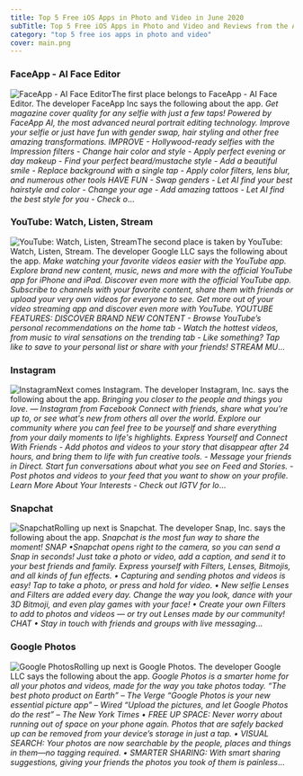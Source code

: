 ```yaml
---
title: Top 5 Free iOS Apps in Photo and Video in June 2020
subTitle: Top 5 Free iOS Apps in Photo and Video and Reviews from the AppStore in June 2020.
category: "top 5 free ios apps in photo and video"
cover: main.png
---
```


### FaceApp - AI Face Editor

![FaceApp - AI Face Editor](https://is2-ssl.mzstatic.com/image/thumb/Purple123/v4/f1/13/a2/f113a270-b6be-e244-a4a2-a9c9b313d1d3/AppIcon-0-0-1x_U007emarketing-0-0-0-7-0-0-sRGB-0-0-0-GLES2_U002c0-512MB-85-220-0-0.png/100x100bb.png)The first place belongs to FaceApp - AI Face Editor. The developer FaceApp Inc says the following about the app. _Get magazine cover quality for any selfie with just a few taps! Powered by FaceApp AI, the most advanced neural portrait editing technology. Improve your selfie or just have fun with gender swap, hair styling and other free amazing transformations.  IMPROVE  - Hollywood-ready selfies with the Impression filters - Change hair color and style - Apply perfect evening or day makeup - Find your perfect beard/mustache style - Add a beautiful smile - Replace background with a single tap - Apply color filters, lens blur, and numerous other tools  HAVE FUN  - Swap genders - Let AI find your best hairstyle and color - Change your age - Add amazing tattoos - Let AI find the best style for you - Check o_...

### YouTube: Watch, Listen, Stream

![YouTube: Watch, Listen, Stream](https://is4-ssl.mzstatic.com/image/thumb/Purple123/v4/fb/c4/29/fbc429d9-e471-7698-c32a-e8fc98b1471e/logo_youtube_color-0-0-1x_U007emarketing-0-0-0-6-0-0-sRGB-0-0-0-GLES2_U002c0-512MB-85-220-0-0.png/100x100bb.png)The second place is taken by YouTube: Watch, Listen, Stream. The developer Google LLC says the following about the app. _Make watching your favorite videos easier with the YouTube app. Explore brand new content, music, news and more with the official YouTube app for iPhone and iPad.  Discover even more with the official YouTube app. Subscribe to channels with your favorite content, share them with friends or upload your very own videos for everyone to see.  Get more out of your video streaming app and discover even more with YouTube.  YOUTUBE FEATURES:  DISCOVER BRAND NEW CONTENT - Browse YouTube’s personal recommendations on the home tab - Watch the hottest videos, from music to viral sensations on the trending tab - Like something? Tap like to save to your personal list or share with your friends!  STREAM MU_...

### Instagram

![Instagram](https://is1-ssl.mzstatic.com/image/thumb/Purple123/v4/ae/7d/09/ae7d09ca-ed7b-5468-7f2a-1b3b16735d75/Prod-0-0-1x_U007emarketing-0-0-0-6-0-0-sRGB-0-0-0-GLES2_U002c0-512MB-85-220-0-0.png/100x100bb.png)Next comes Instagram. The developer Instagram, Inc. says the following about the app. _Bringing you closer to the people and things you love. — Instagram from Facebook  Connect with friends, share what you’re up to, or see what's new from others all over the world. Explore our community where you can feel free to be yourself and share everything from your daily moments to life's highlights.  Express Yourself and Connect With Friends  - Add photos and videos to your story that disappear after 24 hours, and bring them to life with fun creative tools. - Message your friends in Direct. Start fun conversations about what you see on Feed and Stories. - Post photos and videos to your feed that you want to show on your profile.  Learn More About Your Interests  - Check out IGTV for lo_...

### Snapchat

![Snapchat](https://is5-ssl.mzstatic.com/image/thumb/Purple123/v4/14/c3/f4/14c3f42e-6617-dec6-54e5-c5a7e3975f2d/AppIcon-0-0-1x_U007emarketing-0-0-0-5-0-0-sRGB-0-0-0-GLES2_U002c0-512MB-85-220-0-0.png/100x100bb.png)Rolling up next is Snapchat. The developer Snap, Inc. says the following about the app. _Snapchat is the most fun way to share the moment!  SNAP •Snapchat opens right to the camera, so you can send a Snap in seconds! Just take a photo or video, add a caption, and send it to your best friends and family. Express yourself with Filters, Lenses, Bitmojis, and all kinds of fun effects. • Capturing and sending photos and videos is easy! Tap to take a photo, or press and hold for video. • New selfie Lenses and Filters are added every day. Change the way you look, dance with your 3D Bitmoji, and even play games with your face! • Create your own Filters to add to photos and videos — or try out Lenses made by our community!  CHAT • Stay in touch with friends and groups with live messaging_...

### Google Photos

![Google Photos](https://is4-ssl.mzstatic.com/image/thumb/Purple113/v4/87/ac/4a/87ac4a62-f904-19e7-a26b-aa35cc2b287b/logo_photos_color-0-0-1x_U007emarketing-0-0-0-6-0-0-sRGB-0-0-0-GLES2_U002c0-512MB-85-220-0-0.png/100x100bb.png)Rolling up next is Google Photos. The developer Google LLC says the following about the app. _Google Photos is a smarter home for all your photos and videos, made for the way you take photos today.  “The best photo product on Earth” – The Verge “Google Photos is your new essential picture app” – Wired “Upload the pictures, and let Google Photos do the rest” – The New York Times  • FREE UP SPACE: Never worry about running out of space on your phone again. Photos that are safely backed up can be removed from your device’s storage in just a tap.  • VISUAL SEARCH: Your photos are now searchable by the people, places and things in them—no tagging required.  • SMARTER SHARING: With smart sharing suggestions, giving your friends the photos you took of them is painless_...

